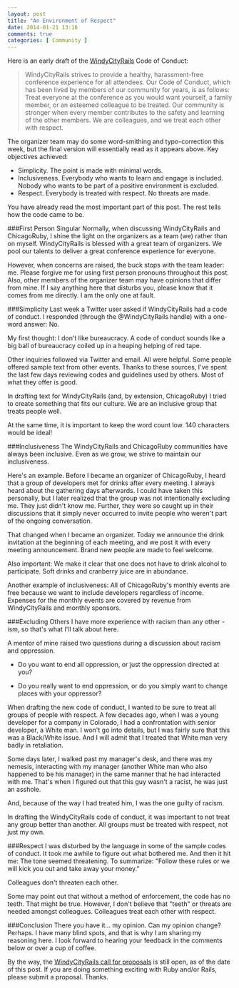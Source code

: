 ```yaml
---
layout: post
title: "An Environment of Respect"
date: 2014-01-21 13:16
comments: true
categories: [ Community ]
---
```

Here is an early draft of the [WindyCityRails](http://windycityrails.org) Code of Conduct:

>WindyCityRails strives to provide a healthy, harassment-free conference experience for all attendees. Our Code of Conduct, which has been lived by members of our community for years, is as follows: Treat everyone at the conference as you would want yourself, a family member, or an esteemed colleague to be treated. Our community is stronger when every member contributes to the safety and learning of the other members. We are colleagues, and we treat each other with respect.

The organizer team may do some word-smithing and typo-correction this week, but the final version will essentially read as it appears above. Key objectives achieved:

   * Simplicity. The point is made with minimal words.
   * Inclusiveness. Everybody who wants to learn and engage is included. Nobody who wants to be part of a positive environment is excluded.
   * Respect. Everybody is treated with respect. No threats are made.

You have already read the most important part of this post. The rest tells how the code came to be.
<!--more-->
###First Person Singular
Normally, when discussing WindyCityRails and ChicagoRuby, I shine the light on the organizers as a team (we) rather than on myself. WindyCityRails is blessed with a great team of organizers. We pool our talents to deliver a great conference experience for everyone.

However, when concerns are raised, the buck stops with the team leader: me. Please forgive me for using first person pronouns throughout this post. Also, other members of the organizer team may have opinions that differ from mine. If I say anything here that disturbs you, please know that it comes from me directly. I am the only one at fault.

###Simplicity
Last week a Twitter user asked if WindyCityRails had a code of conduct. I responded (through the @WindyCityRails handle) with a one-word answer: No. 

My first thought: I don't like bureaucracy. A code of conduct sounds like a big ball of bureaucracy coiled up in a heaping helping of red tape. 

Other inquiries followed via Twitter and email. All were helpful. Some people offered sample text from other events. Thanks to these sources, I've spent the last few days reviewing codes and guidelines used by others. Most of what they offer is good.

In drafting text for WindyCityRails (and, by extension, ChicagoRuby) I tried to create something that fits our culture. We are an inclusive group that treats people well.

At the same time, it is important to keep the word count low. 140 characters would be ideal!

###Inclusiveness
The WindyCityRails and ChicagoRuby communities have always been inclusive. Even as we grow, we strive to maintain our inclusiveness.

Here's an example. Before I became an organizer of ChicagoRuby, I heard that a group of developers met for drinks after every meeting. I always heard about the gathering days afterwards. I could have taken this personally, but I later realized that the group was not intentionally excluding me. They just didn't know me. Further, they were so caught up in their discussions that it simply never occurred to invite people who weren't part of the ongoing conversation.

That changed when I became an organizer. Today we announce the drink invitation at the beginning of each meeting, and we post it with every meeting announcement. Brand new people are made to feel welcome.

Also important: We make it clear that one does not have to drink alcohol to participate. Soft drinks and cranberry juice are in abundance.

Another example of inclusiveness: All of ChicagoRuby's monthly events are free because we want to include developers regardless of income. Expenses for the monthly events are covered by revenue from WindyCityRails and monthly sponsors. 

###Excluding Others
I have more experience with racism than any other -ism, so that's what I'll talk about here. 

A mentor of mine raised two questions during a discussion about racism and oppression. 

   * Do you want to end all oppression, or just the oppression directed at you?

   * Do you really want to end oppression, or do you simply want to change places with your oppressor?

When drafting the new code of conduct, I wanted to be sure to treat all groups of people with respect. A few decades ago, when I was a young developer for a company in Colorado, I had a confrontation with senior developer, a White man. I won't go into details, but I was fairly sure that this was a Black/White issue. And I will admit that I treated that White man very badly in retaliation.

Some days later, I walked past my manager's desk, and there was my nemesis, interacting with my manager (another White man who also happened to be his manager) in the same manner that he had interacted with me. That's when I figured out that this guy wasn't a racist, he was just an asshole.

And, because of the way I had treated him, I was the one guilty of racism.

In drafting the WindyCityRails code of conduct, it was important to not treat any group better than another. All groups must be treated with respect, not just my own.

###Respect
I was disturbed by the language in some of the sample codes of conduct. It took me awhile to figure out what bothered me. And then it hit me: The tone seemed threatening. To summarize: "Follow these rules or we will kick you out and take away your money." 

Colleagues don't threaten each other.

Some may point out that without a method of enforcement, the code has no teeth. That might be true. However, I don't believe that "teeth" or threats are needed amongst colleagues. Colleagues treat each other with respect.

###Conclusion
There you have it… my opinion. Can my opinion change? Perhaps. I have many blind spots, and that is why I am sharing my reasoning here. I look forward to hearing your feedback in the comments below or over a cup of coffee.

By the way, the [WindyCityRails call for proposals](http://www.windycityrails.org) is still open, as of the date of this post. If you are doing something exciting with Ruby and/or Rails, please submit a proposal. Thanks.
